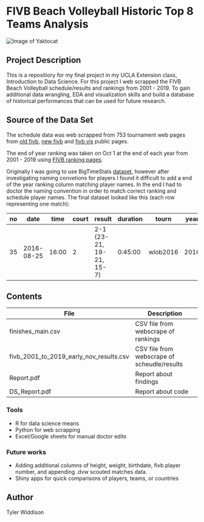 #                       FIVB Beach Volleyball Historic Top 8 Teams Analysis



![Image of Yaktocat](https://www.sportface.it/wp-content/uploads/2018/05/FIVB-Beach-Volley-World-Tour-Logo.jpg)
## Project Description
This is a repositiory for my final project in my UCLA Extension class, Introduction to Data Science.
For this project I web scrapped the FIVB Beach Volleyball schedule/results and rankings from 2001 - 2019. To gain additional data wrangling, EDA and visualization skills and build a database of historical performances that can be used for future research.

## Source of the Data Set
The schedule data was web scrapped from 753 tournament web pages from [old fivb](http://www.fivb.org/EN/BeachVolleyball/Competitions/Competitions.htm), [new fivb](https://www.fivb.org/EN/BeachVolleyball/calendar.asp) and [fivb vis](https://www.fivb.org/visasp/JS_BMatchList.aspx?TournCode=&Phase=2) public pages.

The end of year ranking was taken on Oct 1 at the end of each year from 2001 - 2019 using [FIVB ranking pages](http://www.fivb.org/Vis/Public/JS/Beach/SeasonRank.aspx?Gender=1&id=BTechPlayW&Date=20191001).

Originally I was going to use BigTimeStats [dataset](https://github.com/BigTimeStats/beach-volleyball/tree/master/data), however after investigating naming convetions for players I found it difficult to add a end of the year ranking column matching player names. In the end I had to doctor the naming convention in order to match correct ranking and schedule player names. The final dataset looked like this (each row representing one match):

|no|date|time|court|result|duration|tourn|year|phase|team_a|team_a_country|team_b|team_b_country|winning_country|team_a_rank|player_1_team_a|player_2_team_a|team_b_rank|player_1_team_b|player_2_team_b|gender|team_a_sets_won|team_b_sets_won|team_a_game_one_points|team_b_game_one_points|team_a_game_two_points|team_b_game_two_points|team_a_game_three_points|team_b_game_three_points|tourn_rank
|-|-|-|-|-|-|-|-|-|-|-|-|-|-|-|-|-|-|-|-|-|-|-|-|-|-|-|-|-|-|
|35|2016-08-25|16:00|2|2-1 (23-21, 19-21, 15-7)|0:45:00|wlob2016|2016|Pool B|larissa/talita|bra|van der vlist/van gestel|ned|bra|3|larissa|talita|25|van der vlist|van gestel|w|2|1|23|21|10|21|15|7|43.03|

 ## Contents
 
|File|Description|
|-|-|
|finishes_main.csv|CSV file from webscrape of rankings|
|fivb_2001_to_2019_early_nov_results.csv|CSV file from webscrape of scheudle/results|
|Report.pdf|Report about findings|
|DS_Report.pdf|Report about code|

### Tools
- R for data science means
- Python for web scrapping
- Excel/Google sheets for manual doctor edits

### Future works
- Adding additional columns of height, weight, birthdate, fivb player number, and appending .dvw scouted matches data.
- Shiny apps for quick comparisons of players, teams, or countries

## Author
Tyler Widdison





